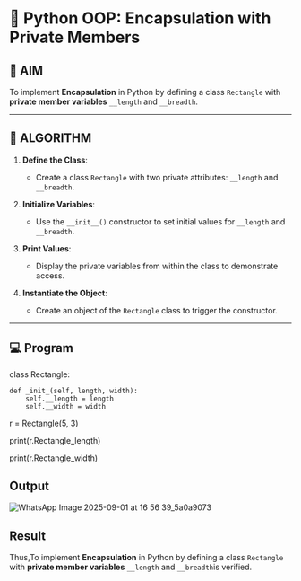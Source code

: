 # 🐍 Python OOP: Encapsulation with Private Members

## 🎯 AIM

To implement **Encapsulation** in Python by defining a class `Rectangle` with **private member variables** `__length` and `__breadth`.

---

## 🧠 ALGORITHM

1. **Define the Class**:
   - Create a class `Rectangle` with two private attributes: `__length` and `__breadth`.

2. **Initialize Variables**:
   - Use the `__init__()` constructor to set initial values for `__length` and `__breadth`.

3. **Print Values**:
   - Display the private variables from within the class to demonstrate access.

4. **Instantiate the Object**:
   - Create an object of the `Rectangle` class to trigger the constructor.

---

## 💻 Program

class Rectangle:

    def _init_(self, length, width):
        self.__length = length  
        self.__width = width

r = Rectangle(5, 3)


print(r.Rectangle_length)

print(r.Rectangle_width)

## Output

![WhatsApp Image 2025-09-01 at 16 56 39_5a0a9073](https://github.com/user-attachments/assets/46b977b6-e4c7-4e56-9159-0434df0f7936)

## Result
Thus,To implement **Encapsulation** in Python by defining a class `Rectangle` with **private member variables** `__length` and `__breadth`is verified.

